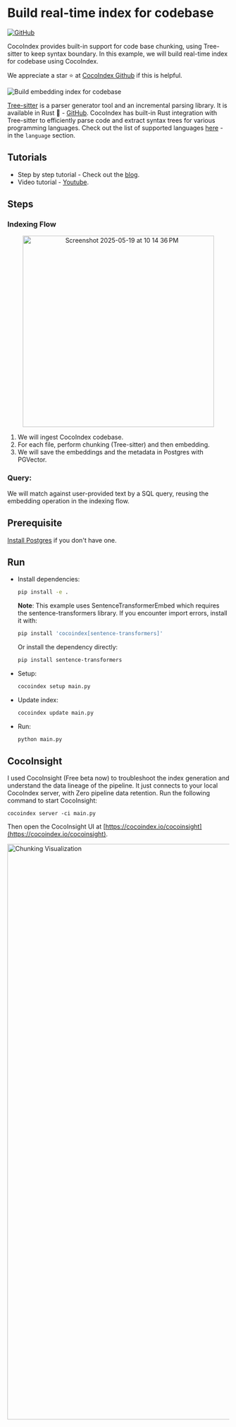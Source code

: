 # Build real-time index for codebase
[![GitHub](https://img.shields.io/github/stars/cocoindex-io/cocoindex?color=5B5BD6)](https://github.com/cocoindex-io/cocoindex)

CocoIndex provides built-in support for code base chunking, using Tree-sitter to keep syntax boundary. In this example, we will build real-time index for codebase using CocoIndex.

We appreciate a star ⭐ at [CocoIndex Github](https://github.com/cocoindex-io/cocoindex) if this is helpful.

![Build embedding index for codebase](https://github.com/user-attachments/assets/6dc5ce89-c949-41d4-852f-ad95af163dbd)

[Tree-sitter](https://en.wikipedia.org/wiki/Tree-sitter_%28parser_generator%29) is a parser generator tool and an incremental parsing library. It is available in Rust 🦀 - [GitHub](https://github.com/tree-sitter/tree-sitter). CocoIndex has built-in Rust integration with Tree-sitter to efficiently parse code and extract syntax trees for various programming languages. Check out the list of supported languages [here](https://cocoindex.io/docs/ops/functions#splitrecursively) - in the `language` section.


## Tutorials
- Step by step tutorial - Check out the [blog](https://cocoindex.io/blogs/index-code-base-for-rag).
- Video tutorial - [Youtube](https://youtu.be/G3WstvhHO24?si=Bnxu67Ax5Lv8b-J2).

## Steps

### Indexing Flow
<p align='center'>
  <img width="434" alt="Screenshot 2025-05-19 at 10 14 36 PM" src="https://github.com/user-attachments/assets/3a506034-698f-480a-b653-22184dae4e14" />
</p>

1. We will ingest CocoIndex codebase.
2. For each file, perform chunking (Tree-sitter) and then embedding.
3. We will save the embeddings and the metadata in Postgres with PGVector.

### Query:
We will match against user-provided text by a SQL query, reusing the embedding operation in the indexing flow.


## Prerequisite
[Install Postgres](https://cocoindex.io/docs/getting_started/installation#-install-postgres) if you don't have one.

## Run

- Install dependencies:
  ```bash
  pip install -e .
  ```
  **Note**: This example uses SentenceTransformerEmbed which requires the sentence-transformers library. If you encounter import errors, install it with:

  ```bash
  pip install 'cocoindex[sentence-transformers]'
  ```

  Or install the dependency directly:

  ```bash
  pip install sentence-transformers
  ```

- Setup:

  ```bash
  cocoindex setup main.py
  ```

- Update index:

  ```bash
  cocoindex update main.py
  ```

- Run:

  ```bash
  python main.py
  ```

## CocoInsight
I used CocoInsight (Free beta now) to troubleshoot the index generation and understand the data lineage of the pipeline.
It just connects to your local CocoIndex server, with Zero pipeline data retention. Run the following command to start CocoInsight:

```
cocoindex server -ci main.py
```

Then open the CocoInsight UI at [https://cocoindex.io/cocoinsight](https://cocoindex.io/cocoinsight).

<img width="1305" alt="Chunking Visualization" src="https://github.com/user-attachments/assets/8e83b9a4-2bed-456b-83e5-b5381b28b84a" />
